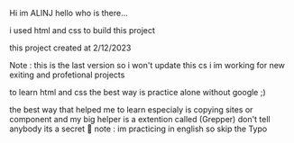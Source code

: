 Hi im ALINJ
hello who is there...

i used html and css to build this project 

this project created at 2/12/2023 

Note : this is the last version so i won't update this cs i im working for new exiting and profetional projects

to learn html and css the best way is practice alone without google ;)

the best way that helped me to learn especialy is copying sites or component and my big helper is a extention called (Grepper) don't tell anybody its a secret 🤫
note : im practicing in english so skip the Typo
